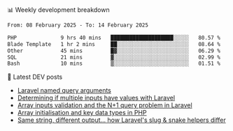 📊 Weekly development breakdown
<!--START_SECTION:waka-->

```txt
From: 08 February 2025 - To: 14 February 2025

PHP              9 hrs 40 mins   ████████████████████░░░░░   80.57 %
Blade Template   1 hr 2 mins     ██░░░░░░░░░░░░░░░░░░░░░░░   08.64 %
Other            45 mins         █▓░░░░░░░░░░░░░░░░░░░░░░░   06.29 %
SQL              21 mins         ▓░░░░░░░░░░░░░░░░░░░░░░░░   02.99 %
Bash             10 mins         ▒░░░░░░░░░░░░░░░░░░░░░░░░   01.51 %
```

<!--END_SECTION:waka-->

📕 Latest DEV posts
<!-- BLOG-POST-LIST:START -->
- [Laravel named query arguments](https://dev.to/michaelvickersuk/laravel-named-query-arguments-28kd)
- [Determining if multiple inputs have values with Laravel](https://dev.to/michaelvickersuk/determining-if-multiple-inputs-have-values-with-laravel-km6)
- [Array inputs validation and the N+1 query problem in Laravel](https://dev.to/michaelvickersuk/array-inputs-validation-and-the-n1-query-problem-in-laravel-2agb)
- [Array initialisation and key data types in PHP](https://dev.to/michaelvickersuk/array-initialisation-and-key-data-types-in-php-1e5b)
- [Same string, different output... how Laravel&#39;s slug &amp; snake helpers differ](https://dev.to/michaelvickersuk/same-string-different-output-how-laravels-slug-snake-helpers-differ-1ccj)
<!-- BLOG-POST-LIST:END -->
